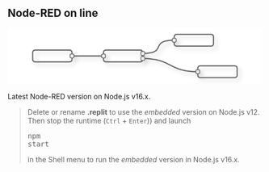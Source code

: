 ## Node-RED on line

![file](node-red-flow.png) 

Latest Node-RED version on Node.js v16.x.
> Delete or rename **.replit** to use the *embedded* version on Node.js v12. Then stop the runtime (`Ctrl` + `Enter`)) and launch <pre>npm start</pre> in the Shell menu to run the *embedded* version in Node.js v16.x.
